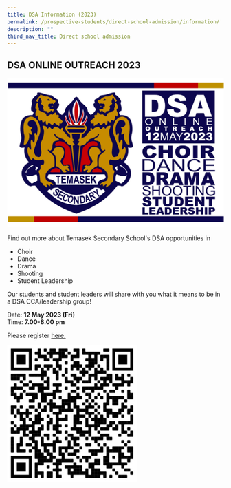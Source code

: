 ```yaml
---
title: DSA Information (2023)
permalink: /prospective-students/direct-school-admission/information/
description: ""
third_nav_title: Direct school admission
---
```

## DSA ONLINE OUTREACH 2023

![](/images/dsa%20outreach%20banner.jpeg)

Find out more about Temasek Secondary School's DSA opportunities in  

*   Choir
*   Dance
*   Drama
*   Shooting
*   Student Leadership
  
Our students and student leaders will share with you what it means to be in a DSA CCA/leadership group!  
  
Date:&nbsp;**12 May 2023 (Fri)**  
Time:&nbsp;**7.00-8.00 pm**  

Please register [here.](https://tinyurl.com/2023TMS-DSA-OpenHouse-Regn)  
  
<img style="width:60%" src="/images/qr.jpg">